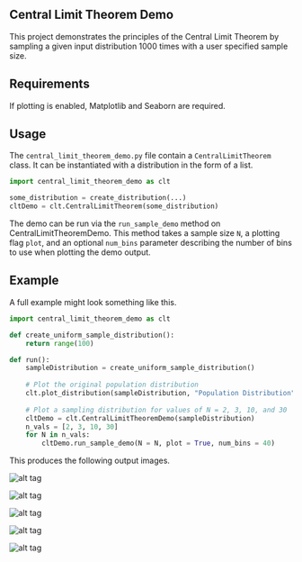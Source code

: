## Central Limit Theorem Demo
This project demonstrates the principles of the Central Limit Theorem by sampling a given input distribution 1000 times with a user specified sample size.

## Requirements
If plotting is enabled, Matplotlib and Seaborn are required.

## Usage
The `central_limit_theorem_demo.py` file contain a `CentralLimitTheorem` class. It can be instantiated with a distribution in the form of a list.

```python
import central_limit_theorem_demo as clt

some_distribution = create_distribution(...)
cltDemo = clt.CentralLimitTheorem(some_distribution)
```

The demo can be run via the `run_sample_demo` method on CentralLimitTheoremDemo. This method takes a sample size `N`, a plotting flag `plot`, and an optional `num_bins` parameter describing the number of bins to use when plotting the demo output.

## Example
A full example might look something like this.

```python
import central_limit_theorem_demo as clt

def create_uniform_sample_distribution():
    return range(100)

def run():
    sampleDistribution = create_uniform_sample_distribution()
        
    # Plot the original population distribution
    clt.plot_distribution(sampleDistribution, "Population Distribution", 0, 100, 20)
        
    # Plot a sampling distribution for values of N = 2, 3, 10, and 30
    cltDemo = clt.CentralLimitTheoremDemo(sampleDistribution)
    n_vals = [2, 3, 10, 30]
    for N in n_vals:
        cltDemo.run_sample_demo(N = N, plot = True, num_bins = 40)
```

This produces the following output images.

![alt tag](https://github.com/mattnedrich/CentralLimitTheoremDemo/blob/master/sample_output/uniform_dist.png)

![alt tag](https://github.com/mattnedrich/CentralLimitTheoremDemo/blob/master/sample_output/uniform_n_2.png)

![alt tag](https://github.com/mattnedrich/CentralLimitTheoremDemo/blob/master/sample_output/uniform_n_3.png)

![alt tag](https://github.com/mattnedrich/CentralLimitTheoremDemo/blob/master/sample_output/uniform_n_10.png)

![alt tag](https://github.com/mattnedrich/CentralLimitTheoremDemo/blob/master/sample_output/uniform_n_30.png)